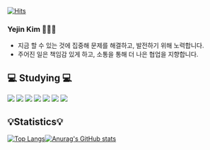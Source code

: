 [![Hits](https://hits.seeyoufarm.com/api/count/incr/badge.svg?url=https%3A%2F%2Fgithub.com%2Fheyazoo1007&count_bg=%235FBEDC&title_bg=%23A6A4A4&icon=&icon_color=%235590DE&title=hits&edge_flat=false)](https://hits.seeyoufarm.com)

### Yejin Kim 👩🏻‍💻

* 지금 할 수 있는 것에 집중해 문제를 해결하고, 발전하기 위해 노력합니다.
* 주어진 일은 책임감 있게 하고, 소통을 통해 더 나은 협업을 지향합니다.

<!--
**heyazoo1007/heyazoo1007** is a ✨ _special_ ✨ repository because its `README.md` (this file) appears on your GitHub profile.

Here are some ideas to get you started:

- 🔭 I’m currently working on ...
- 🌱 I’m currently learning ...
- 👯 I’m looking to collaborate on ...
- 🤔 I’m looking for help with ...
- 💬 Ask me about ...
- 📫 How to reach me: ...
- 😄 Pronouns: ...
- ⚡ Fun fact: ...
-->

💻 Studying 💻
---
<img src="https://img.shields.io/badge/JAVA-007396?style=flat-square&logo=java&logoColor=white">   <img src="https://img.shields.io/badge/Python-3776AB?style=flat-square&logo=Python&logoColor=white"/>   <img src="https://img.shields.io/badge/Spring-6DB33F?style=flat-square&logo=Spring&logoColor=white"/>   <img src="https://img.shields.io/badge/SpringBoot-6DB33F?style=flat-square&logo=SpringBoot&logoColor=white"/>   <img src="https://img.shields.io/badge/MySQL-4479A1?style=flat-square&logo=MYSQL&logoColor=white"/> 
<img src="https://img.shields.io/badge/Notion-000000?style=flat-square&logo=Notion&logoColor=white"/> <img src="https://img.shields.io/badge/GitHub-181717?style=flat-square&logo=Github&logoColor=white"/>


💡Statistics💡
---
[![Top Langs](https://github-readme-stats.vercel.app/api/top-langs/?username=heyazoo1007)](https://github.com/heyazoo1007/github-readme-stats)[![Anurag's GitHub stats](https://github-readme-stats.vercel.app/api?username=heyazoo1007)](https://github.com/anuraghazra/github-readme-stats)

